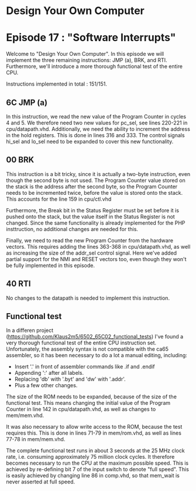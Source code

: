 # Design Your Own Computer
# Episode 17 : "Software Interrupts"

Welcome to "Design Your Own Computer".  In this episode we will implement
the three remaining instructions: JMP (a), BRK, and RTI. Furthermore,
we'll introduce a more thorough functional test of the entire CPU.

Instructions implemented in total : 151/151.

## 6C JMP (a)
In this instruction, we read the new value of the Program Counter
in cycles 4 and 5. We therefore need two new values for pc\_sel, see
lines 220-221 in cpu/datapath.vhd. Additionally, we need the ability
to increment the address in the hold registers. This is done in
lines 316 and 333. The control signals hi\_sel and lo\_sel need to be
expanded to cover this new functionality.

## 00 BRK
This instruction is a bit tricky, since it is actually a two-byte instruction,
even though the second byte is not used. The Program Counter value stored on
the stack is the address after the second byte, so the Program Counter needs to
be incremented twice, before the value is stored onto the stack. This accounts
for the line 159 in cpu/ctl.vhd

Furthermore, the Break bit in the Status Register must be set before it is
pushed onto the stack, but the value itself in the Status Register is not
changed. Since the same functionality is already implemented for the PHP
insttruction, no additional changes are needed for this.

Finally, we need to read the new Program Counter from the hardware vectors.
This requires adding the lines 363-368 in cpu/datapath.vhd, as well as
increasing the size of the addr\_sel control signal. Here we've added
partial support for the NMI and RESET vectors too, even though they won't
be fully implemented in this episode.


## 40 RTI
No changes to the datapath is needed to implement this instruction.


## Functional test
In a differen project (<https://github.com/Klaus2m5/6502_65C02_functional_tests>)
I've found a very thorough functional test of the entire CPU
instruction set.  Unfortunately, the assembly syntax is not compatible with the
ca65 assembler, so it has been necessary to do a lot a manual editing,
including:
* Insert '.' in front of assembler commands like .if and .endif
* Appending ':' after all labels.
* Replacing 'db' with '.byt' and 'dw' with '.addr'.
* Plus a few other changes.

The size of the ROM needs to be expanded, because of the size of the functional
test. This means changing the initial value of the Program Counter
in line 142 in cpu/datapath.vhd, as well as changes to mem/mem.vhd.

It was also necessary to allow write access to the ROM, because the test
requires this.  This is done in lines 71-79 in mem/rom.vhd, as well as lines
77-78 in mem/mem.vhd.

The complete functional test runs in about 3 seconds at the 25 MHz clock rate,
i.e. consuming approximately 75 million clock cycles. It therefore becomes
necessary to run the CPU at the maximum possible speed. This is achieved by
re-defining bit 7 of the input switch to denote "full speed".  This is easily
achieved by changing line 86 in comp.vhd, so that mem\_wait is never asserted
at full speed.

